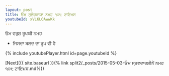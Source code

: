 ```yaml
---
layout: post
title: ਓਮ ਸੁਲੋਚਨਾਯਾ ਨਮਹ ੧੦੮ ਟਾਇਮਸ
youtubeId: xVLKLOAwwKk
---
```

 
 
 ਓਮ ਵਰੁਸ਼ ਰੂਪਯੀ ਨਮਹ  
 
 -  ਜਿਸਦਾ ਬਲਦ ਦਾ ਰੂਪ ਵੀ ਹੈ 
 
  
 
  
 
 
 
 
 
 


{% include youtubePlayer.html id=page.youtubeId %}
 
[Next]({{ site.baseurl }}{% link  split2/_posts/2015-05-03-ਓਮ ਸ੍ਰਵਦਾਰਸ਼ੀਨੇਂ ਨਮਹ ੧੦੮ ਟਾਇਮਸ.md%})
 
